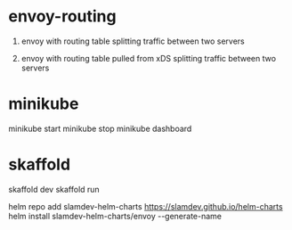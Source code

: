 # envoy-routing

1. envoy with routing table splitting traffic between two servers

2. envoy with routing table pulled from xDS splitting traffic between two servers

# minikube 
minikube start
minikube stop
minikube dashboard

# skaffold
skaffold dev
skaffold run


helm repo add slamdev-helm-charts https://slamdev.github.io/helm-charts
helm install slamdev-helm-charts/envoy --generate-name
